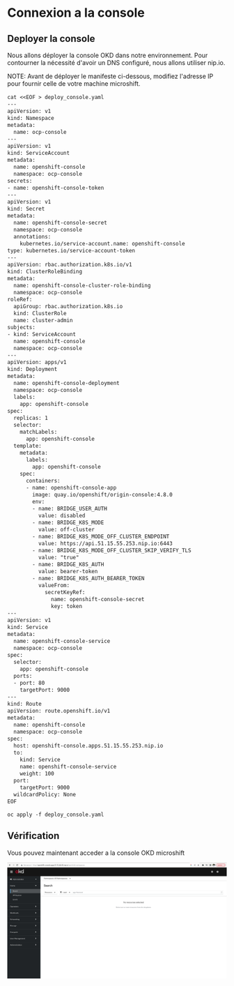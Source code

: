 # Connexion a la console 

## Deployer la console


Nous allons déployer la console OKD dans notre environnement. Pour contourner la nécessité d'avoir un DNS configuré, nous allons utiliser nip.io.  

NOTE: Avant de déployer le manifeste ci-dessous, modifiez l'adresse IP pour fournir celle de votre machine microshift.

```shell
cat <<EOF > deploy_console.yaml
---
apiVersion: v1
kind: Namespace
metadata:
  name: ocp-console
---
apiVersion: v1
kind: ServiceAccount
metadata:
  name: openshift-console
  namespace: ocp-console
secrets:
- name: openshift-console-token
---
apiVersion: v1
kind: Secret
metadata:
  name: openshift-console-secret
  namespace: ocp-console
  annotations:
    kubernetes.io/service-account.name: openshift-console
type: kubernetes.io/service-account-token
---
apiVersion: rbac.authorization.k8s.io/v1
kind: ClusterRoleBinding
metadata:
  name: openshift-console-cluster-role-binding
  namespace: ocp-console
roleRef:
  apiGroup: rbac.authorization.k8s.io
  kind: ClusterRole
  name: cluster-admin
subjects:
- kind: ServiceAccount
  name: openshift-console
  namespace: ocp-console
---
apiVersion: apps/v1
kind: Deployment
metadata:
  name: openshift-console-deployment
  namespace: ocp-console
  labels:
    app: openshift-console
spec:
  replicas: 1
  selector:
    matchLabels:
      app: openshift-console
  template:
    metadata:
      labels:
        app: openshift-console
    spec:
      containers:
      - name: openshift-console-app
        image: quay.io/openshift/origin-console:4.8.0
        env:
        - name: BRIDGE_USER_AUTH
          value: disabled
        - name: BRIDGE_K8S_MODE
          value: off-cluster
        - name: BRIDGE_K8S_MODE_OFF_CLUSTER_ENDPOINT
          value: https://api.51.15.55.253.nip.io:6443
        - name: BRIDGE_K8S_MODE_OFF_CLUSTER_SKIP_VERIFY_TLS
          value: "true"
        - name: BRIDGE_K8S_AUTH
          value: bearer-token
        - name: BRIDGE_K8S_AUTH_BEARER_TOKEN
          valueFrom:
            secretKeyRef:
              name: openshift-console-secret
              key: token
---
apiVersion: v1
kind: Service
metadata:
  name: openshift-console-service
  namespace: ocp-console
spec:
  selector:
    app: openshift-console
  ports:
  - port: 80
    targetPort: 9000
---
kind: Route
apiVersion: route.openshift.io/v1
metadata:
  name: openshift-console
  namespace: ocp-console
spec:
  host: openshift-console.apps.51.15.55.253.nip.io
  to:
    kind: Service
    name: openshift-console-service
    weight: 100
  port:
    targetPort: 9000
  wildcardPolicy: None
EOF
```

```shell
oc apply -f deploy_console.yaml
```


## Vérification

Vous pouvez maintenant acceder a la console OKD microshift 


![Object Storage](../images/console.png)




